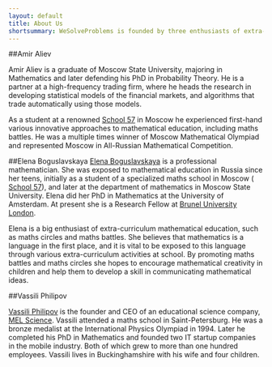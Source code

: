 ```yaml
---
layout: default
title: About Us
shortsummary: WeSolveProblems is founded by three enthusiasts of extra-curriculum mathematical education.
---
```


##Amir Aliev

Amir Aliev is a graduate of Moscow State University, majoring in Mathematics and later defending his PhD in Probability Theory. He is a partner at a high-frequency trading firm, where he heads the research in developing statistical models of the financial markets, and algorithms that trade automatically using those models. 

As a student at a renowned  [School 57](http://sch57.ru/index.en.html) in Moscow he experienced first-hand various innovative approaches to mathematical education, including maths battles. He was a multiple times winner of Moscow Mathematical Olympiad and represented Moscow in All-Russian Mathematical Competition. 

##Elena Boguslavskaya 
[Elena Boguslavskaya](https://uk.linkedin.com/in/elena-boguslavskaya-8108403b) is a professional mathematician. She was exposed to mathematical education in Russia since her teens, initially as a student of a specialized maths school in Moscow ( [School 57](http://sch57.ru/index.en.html)), and later at the department of mathematics in Moscow State University. Elena did her PhD in Mathematics at the University of Amsterdam. At present she is a Research Fellow at [Brunel University London](http://www.brunel.ac.uk/people/elena-boguslavskaya). 

Elena is a big enthusiast of extra-curriculum mathematical education, such as maths circles and maths battles. She believes that mathematics is a language in the first place, and it is vital to be exposed to this language through various extra-curriculum activities at school.  By promoting maths battles and maths circles she hopes to encourage mathematical creativity in children and help them to develop a skill in communicating mathematical ideas.

##Vassili Philipov

[Vassili Philipov](https://uk.linkedin.com/in/vassiliphilippov) is the founder and CEO of an educational science company, [MEL Science](https://melscience.com). Vassili attended a maths school in Saint-Petersburg. He was a bronze medalist at the International Physics Olympiad in 1994. Later he completed his PhD in Mathematics and founded two IT startup companies in the mobile industry. Both of which grew to more than one hundred employees. Vassili lives in Buckinghamshire with his wife and four children.
